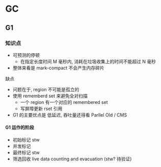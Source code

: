 # GC

## G1

### 知识点

- 可预测的停顿
  - 在指定长度时间 M 毫秒内, 消耗在垃圾收集上的时间不能超过 N 毫秒
- 整体来看是 mark-compact 不会产生内存碎片

缺点

- 问题在于, region 不可能是孤立的
- 使用 rememberd set 来避免全对扫描
  - 一个 region 有一个对应的 remembered set
  - 写屏障更新 rset 引用
- G1 的主要优点是 低延迟, 吞吐量还得看 Parllel Old / CMS

#### G1 运作的阶段

- 初始标记 stw
- 并发标记 
- 最终标记 stw
- 筛选回收 live data counting and evacuation (stw? 待验证)

